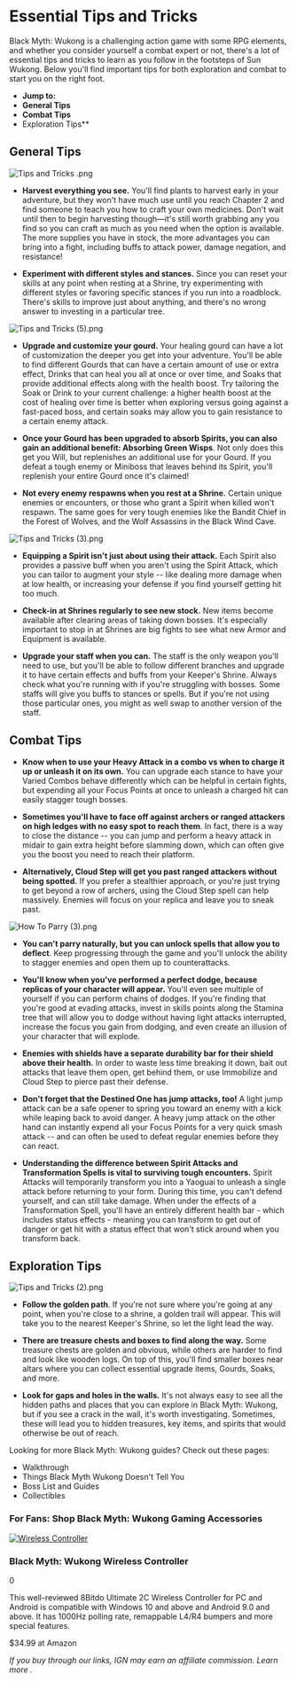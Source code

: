 # Essential Tips and Tricks

Black Myth: Wukong is a challenging action game with some RPG elements, and whether you consider yourself a combat expert or not, there's a lot of essential tips and tricks to learn as you follow in the footsteps of Sun Wukong. Below you'll find important tips for both exploration and combat to start you on the right foot. 

  * **Jump to:**
  * **General Tips**
  * **Combat Tips**
  * Exploration Tips**

## General Tips

![Tips and Tricks .png](https://oyster.ignimgs.com/mediawiki/apis.ign.com/black-myth-wukong/1/1c/Tips_and_Tricks_.png)

  * **Harvest everything you see.** You'll find plants to harvest early in your adventure, but they won't have much use until you reach Chapter 2 and find someone to teach you how to craft your own medicines. Don't wait until then to begin harvesting though—it's still worth grabbing any you find so you can craft as much as you need when the option is available. The more supplies you have in stock, the more advantages you can bring into a fight, including buffs to attack power, damage negation, and resistance!

  * **Experiment with different styles and stances.** Since you can reset your skills at any point when resting at a Shrine, try experimenting with different styles or favoring specific stances if you run into a roadblock. There's skills to improve just about anything, and there's no wrong answer to investing in a particular tree.

![Tips and Tricks \(5\).png](https://oyster.ignimgs.com/mediawiki/apis.ign.com/black-myth-wukong/5/58/Tips_and_Tricks_%285%29.png)

  * **Upgrade and customize your gourd.** Your healing gourd can have a lot of customization the deeper you get into your adventure. You'll be able to find different Gourds that can have a certain amount of use or extra effect, Drinks that can heal you all at once or over time, and Soaks that provide additional effects along with the health boost. Try tailoring the Soak or Drink to your current challenge: a higher health boost at the cost of healing over time is better when exploring versus going against a fast-paced boss, and certain soaks may allow you to gain resistance to a certain enemy attack.

  * **Once your Gourd has been upgraded to absorb Spirits, you can also gain an additional benefit: Absorbing Green Wisps**. Not only does this get you Will, but replenishes an additional use for your Gourd. If you defeat a tough enemy or Miniboss that leaves behind its Spirit, you'll replenish your entire Gourd once it's claimed!

  * **Not every enemy respawns when you rest at a Shrine.** Certain unique enemies or encounters, or those who grant a Spirit when killed won't respawn. The same goes for very tough enemies like the Bandit Chief in the Forest of Wolves, and the Wolf Assassins in the Black Wind Cave.

![Tips and Tricks \(3\).png](https://oyster.ignimgs.com/mediawiki/apis.ign.com/black-myth-wukong/f/f8/Tips_and_Tricks_%283%29.png)

  * **Equipping a Spirit isn't just about using their attack.** Each Spirit also provides a passive buff when you aren't using the Spirit Attack, which you can tailor to augment your style -- like dealing more damage when at low health, or increasing your defense if you find yourself getting hit too much.

  * **Check-in at Shrines regularly to see new stock.** New items become available after clearing areas of taking down bosses. It's especially important to stop in at Shrines are big fights to see what new Armor and Equipment is available. 

  * **Upgrade your staff when you can.** The staff is the only weapon you'll need to use, but you'll be able to follow different branches and upgrade it to have certain effects and buffs from your Keeper's Shrine. Always check what you're running with if you're struggling with bosses. Some staffs will give you buffs to stances or spells. But if you're not using those particular ones, you might as well swap to another version of the staff. 

## Combat Tips

  * **Know when to use your Heavy Attack in a combo vs when to charge it up or unleash it on its own.** You can upgrade each stance to have your Varied Combos behave differently which can be helpful in certain fights, but expending all your Focus Points at once to unleash a charged hit can easily stagger tough bosses.

  * **Sometimes you'll have to face off against archers or ranged attackers on high ledges with no easy spot to reach them**. In fact, there is a way to close the distance -- you can jump and perform a heavy attack in midair to gain extra height before slamming down, which can often give you the boost you need to reach their platform. 

  * **Alternatively, Cloud Step will get you past ranged attackers without being spotted.** If you prefer a stealthier approach, or you're just trying to get beyond a row of archers, using the Cloud Step spell can help massively. Enemies will focus on your replica and leave you to sneak past. 

![How To Parry \(3\).png](https://oyster.ignimgs.com/mediawiki/apis.ign.com/black-myth-wukong/a/ac/How_To_Parry_%283%29.png)

  * **You can't parry naturally, but you can unlock spells that allow you to deflect**. Keep progressing through the game and you'll unlock the ability to stagger enemies and open them up to counterattacks. 

  * **You'll know when you've performed a perfect dodge, because replicas of your character will appear.** You'll even see multiple of yourself if you can perform chains of dodges. If you're finding that you're good at evading attacks, invest in skills points along the Stamina tree that will allow you to dodge without having light attacks interrupted, increase the focus you gain from dodging, and even create an illusion of your character that will explode. 

  * **Enemies with shields have a separate durability bar for their shield above their health.** In order to waste less time breaking it down, bait out attacks that leave them open, get behind them, or use Immobilize and Cloud Step to pierce past their defense.

  * **Don't forget that the Destined One has jump attacks, too!** A light jump attack can be a safe opener to spring you toward an enemy with a kick while leaping back to avoid danger. A heavy jump attack on the other hand can instantly expend all your Focus Points for a very quick smash attack -- and can often be used to defeat regular enemies before they can react.

  * **Understanding the difference between Spirit Attacks and Transformation Spells is vital to surviving tough encounters.** Spirit Attacks will temporarily transform you into a Yaoguai to unleash a single attack before returning to your form. During this time, you can't defend yourself, and can still take damage. When under the effects of a Transformation Spell, you'll have an entirely different health bar - which includes status effects - meaning you can transform to get out of danger or get hit with a status effect that won't stick around when you transform back.

## Exploration Tips

![Tips and Tricks \(2\).png](https://oyster.ignimgs.com/mediawiki/apis.ign.com/black-myth-wukong/a/a2/Tips_and_Tricks_%282%29.png)

  * **Follow the golden path**. If you're not sure where you're going at any point, when you're close to a shrine, a golden trail will appear. This will take you to the nearest Keeper's Shrine, so let the light lead the way.

  * **There are treasure chests and boxes to find along the way.** Some treasure chests are golden and obvious, while others are harder to find and look like wooden logs. On top of this, you'll find smaller boxes near altars where you can collect essential upgrade items, Gourds, Soaks, and more.

  * **Look for gaps and holes in the walls.** It's not always easy to see all the hidden paths and places that you can explore in Black Myth: Wukong, but if you see a crack in the wall, it's worth investigating. Sometimes, these will lead you to hidden treasures, key items, and spirits that would otherwise be out of reach.

Looking for more Black Myth: Wukong guides? Check out these pages: 

  * Walkthrough
  * Things Black Myth Wukong Doesn't Tell You
  * Boss List and Guides
  * Collectibles

### For Fans: Shop Black Myth: Wukong Gaming Accessories

[![Wireless Controller](https://assets-prd.ignimgs.com/2024/09/13/8bitdo-wirless-controller-black-myth-wukong-1726259079610.jpg)](https://zdcs.link/QbnZmj?object_uuid=5c66d2db-8b09-4ff1-94f1-c24697703069&t=wiki "Wireless Controller")

### Black Myth: Wukong Wireless Controller

0

This well-reviewed 8Bitdo Ultimate 2C Wireless Controller for PC and Android is compatible with Windows 10 and above and Android 9.0 and above. It has 1000Hz polling rate, remappable L4/R4 bumpers and more special features.

$34.99 at Amazon

_If you buy through our links, IGN may earn an affiliate commission._ _Learn more_ _._